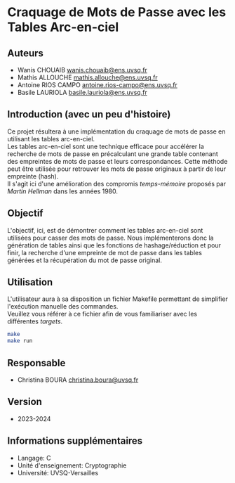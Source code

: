 # Craquage de Mots de Passe avec les Tables Arc-en-ciel

## Auteurs
- Wanis CHOUAIB
  wanis.chouaib@ens.uvsq.fr
- Mathis ALLOUCHE
  mathis.allouche@ens.uvsq.fr
- Antoine RIOS CAMPO
  antoine.rios-campo@ens.uvsq.fr
- Basile LAURIOLA
  basile.lauriola@ens.uvsq.fr

## Introduction (avec un peu d'histoire)
Ce projet résultera à une implémentation du craquage de mots de passe en utilisant les tables arc-en-ciel.  
Les tables arc-en-ciel sont une technique efficace pour accélérer la recherche de mots de passe en précalculant une grande table contenant des empreintes de mots de passe et leurs correspondances. Cette méthode peut être utilisée pour retrouver les mots de passe originaux à partir de leur empreinte (hash).  
Il s'agit ici d'une amélioration des compromis *temps-mémoire* proposés par *Martin Hellman* dans les années 1980.

## Objectif
L'objectif, ici, est de démontrer comment les tables arc-en-ciel sont utilisées pour casser des mots de passe. Nous implémenterons donc la génération de tables ainsi que les fonctions de hashage/réduction et pour finir, la recherche d'une empreinte de mot de passe dans les tables générées et la récupération du mot de passe original.

## Utilisation
L'utilisateur aura à sa disposition un fichier Makefile permettant de simplifier l'exécution manuelle des commandes.  
Veuillez vous référer à ce fichier afin de vous familiariser avec les différentes *targets*.
```bash
make
make run
```

## Responsable
- Christina BOURA
  christina.boura@uvsq.fr

## Version

* 2023-2024

## Informations supplémentaires

* Langage: C
* Unité d'enseignement: Cryptographie
* Université: UVSQ-Versailles